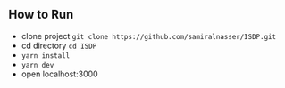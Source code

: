## How to Run

- clone project `git clone https://github.com/samiralnasser/ISDP.git`
- cd directory `cd ISDP`
- `yarn install`
- `yarn dev`
- open localhost:3000